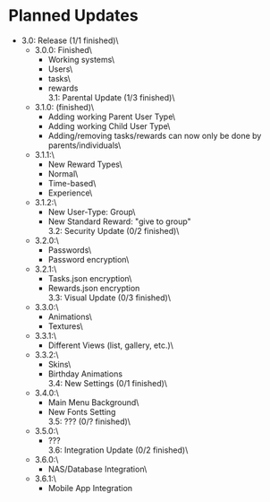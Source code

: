 # Planned Updates
- 3.0: Release (1/1 finished)\
   - 3.0.0: Finished\
      - Working systems\
      - Users\
      - tasks\
      - rewards\
3.1: Parental Update (1/3 finished)\
   - 3.1.0: (finished)\
      - Adding working Parent User Type\
      - Adding working Child User Type\
      - Adding/removing tasks/rewards can now only be done by parents/individuals\
   - 3.1.1:\
      - New Reward Types\
      - Normal\
      - Time-based\
      - Experience\
   - 3.1.2:\
      - New User-Type: Group\
      - New Standard Reward: "give to group"\
3.2: Security Update (0/2 finished)\
   - 3.2.0:\
      - Passwords\
      - Password encryption\
   - 3.2.1:\
      - Tasks.json encryption\
      - Rewards.json encryption\
3.3: Visual Update (0/3 finished)\
   - 3.3.0:\
      - Animations\
      - Textures\
   - 3.3.1:\
      - Different Views (list, gallery, etc.)\
   - 3.3.2:\
      - Skins\
      - Birthday Animations\
3.4: New Settings (0/1 finished)\
   - 3.4.0:\
      - Main Menu Background\
      - New Fonts Setting\
3.5: ??? (0/? finished)\
   - 3.5.0:\
      - ???\
3.6: Integration Update (0/2 finished)\
   - 3.6.0:\
      - NAS/Database Integration\
   - 3.6.1:\
      - Mobile App Integration
